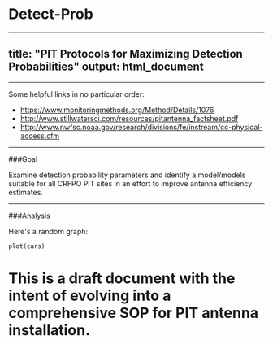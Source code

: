 # Detect-Prob

---
title: "PIT Protocols for Maximizing Detection Probabilities"
output: html_document
---
---

Some helpful links in no particular order:

* <https://www.monitoringmethods.org/Method/Details/1076>
* <http://www.stillwatersci.com/resources/pitantenna_factsheet.pdf>
* <http://www.nwfsc.noaa.gov/research/divisions/fe/instream/cc-physical-access.cfm>

---

###Goal

Examine detection probability parameters and identify a model/models suitable for all CRFPO PIT sites in an effort to improve antenna efficiency estimates.

---
###Analysis

Here's a random graph:

```{r, echo=FALSE}
plot(cars)
```



This is a draft document with the intent of evolving into a comprehensive SOP for PIT antenna installation. 
=======

